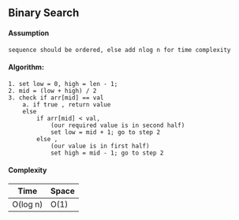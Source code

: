 ## Binary Search

#### Assumption
```
sequence should be ordered, else add nlog n for time complexity
```
#### Algorithm:
```
1. set low = 0, high = len - 1;
2. mid = (low + high) / 2
3. check if arr[mid] == val
	a. if true , return value
	else
		if arr[mid] < val, 
			(our required value is in second half)
			set low = mid + 1; go to step 2
		else , 
			(our value is in first half)
			set high = mid - 1; go to step 2

```

#### Complexity

| Time  | Space |
| ---- | ----- |
| O(log n)  | O(1)  |
